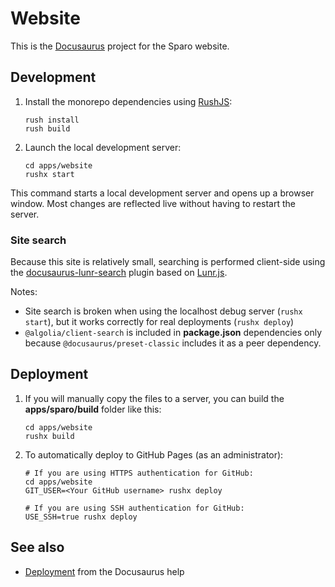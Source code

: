 # Website

This is the [Docusaurus](https://docusaurus.io/) project for the Sparo website.

## Development

1. Install the monorepo dependencies using [RushJS](https://rushjs.io/):

   ```shell
   rush install
   rush build
   ```

2. Launch the local development server:

   ```shell
   cd apps/website
   rushx start
   ```

This command starts a local development server and opens up a browser window. Most changes are reflected live without having to restart the server.

### Site search

Because this site is relatively small, searching is performed client-side using the [docusaurus-lunr-search](https://www.npmjs.com/package/docusaurus-lunr-search) plugin based on [Lunr.js](https://lunrjs.com/).

Notes:
- Site search is broken when using the localhost debug server (`rushx start`), but it works correctly for real deployments (`rushx deploy`)
- `@algolia/client-search` is included in **package.json** dependencies only because `@docusaurus/preset-classic` includes it as a peer dependency.


## Deployment

1. If you will manually copy the files to a server, you can build the **apps/sparo/build** folder like this:

   ```shell
   cd apps/website
   rushx build
   ```

2. To automatically deploy to GitHub Pages (as an administrator):

   ```shell
   # If you are using HTTPS authentication for GitHub:
   cd apps/website
   GIT_USER=<Your GitHub username> rushx deploy
   ```

   ```
   # If you are using SSH authentication for GitHub:
   USE_SSH=true rushx deploy
   ```

## See also

- [Deployment](https://docusaurus.io/docs/deployment) from the Docusaurus help

